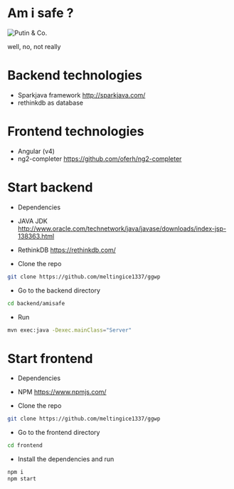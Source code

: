 # Am i safe ?
![Putin & Co.](http://www.dailysquat.com/wp-content/uploads/2016/08/Coz_b_9XEAATTRl-646x437.jpg)

well, no, not really

# Backend technologies
- Sparkjava framework http://sparkjava.com/
- rethinkdb as database

# Frontend technologies
- Angular (v4)
- ng2-completer https://github.com/oferh/ng2-completer


# Start backend

- Dependencies
- JAVA JDK http://www.oracle.com/technetwork/java/javase/downloads/index-jsp-138363.html
- RethinkDB https://rethinkdb.com/

- Clone the repo
```sh
git clone https://github.com/meltingice1337/ggwp
```
- Go to the backend directory
```sh
cd backend/amisafe
```
- Run
```sh
mvn exec:java -Dexec.mainClass="Server"
```

# Start frontend
- Dependencies
- NPM https://www.npmjs.com/

- Clone the repo
```sh
git clone https://github.com/meltingice1337/ggwp
```
- Go to the frontend directory
```sh
cd frontend
```
- Install the dependencies and run
```sh
npm i
npm start
```
